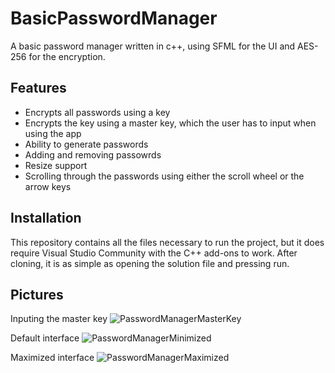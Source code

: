 # BasicPasswordManager
A basic password manager written in c++, using SFML for the UI and AES-256 for the encryption.

## Features
- Encrypts all passwords using a key
- Encrypts the key using a master key, which the user has to input when using the app
- Ability to generate passwords
- Adding and removing passowrds
- Resize support
- Scrolling through the passwords using either the scroll wheel or the arrow keys

## Installation
This repository contains all the files necessary to run the project, but it does require Visual Studio Community with the C++ add-ons to work. After cloning, it is as simple as opening the solution file and pressing run.

## Pictures

Inputing the master key
![PasswordManagerMasterKey](https://github.com/user-attachments/assets/58abf552-8c0e-4189-9d09-6592c8dc8dec)

Default interface
![PasswordManagerMinimized](https://github.com/user-attachments/assets/56f32662-ee49-4652-bd47-96b2affaee4d)

Maximized interface
![PasswordManagerMaximized](https://github.com/user-attachments/assets/1632f47f-0d03-41d8-8b9f-d1f2d3902194)
